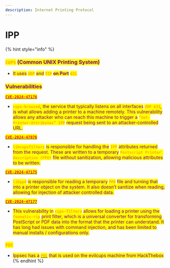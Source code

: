 ```yaml
---
description: Internet Printing Protocol
---
```


# IPP

{% hint style="info" %}
### <mark style="color:orange;">`CUPS`</mark> <mark style="color:purple;">(Common UNIX Printing System)</mark>

* <mark style="color:purple;">It uses</mark> <mark style="color:orange;">**`UDP`**</mark> <mark style="color:purple;">and</mark> <mark style="color:orange;">**`TCP`**</mark> <mark style="color:purple;">**on Port**</mark> <mark style="color:orange;">**`631`**</mark>

### <mark style="color:purple;">Vulnerabilities</mark>

[<mark style="color:red;">**`CVE-2024-47176`**</mark>](https://nvd.nist.gov/vuln/detail/CVE-2024-47176)

* <mark style="color:orange;">**`cups-browsed`**</mark><mark style="color:purple;">, the service that typically listens on all interfaces</mark> <mark style="color:orange;">**`UDP 631`**</mark><mark style="color:purple;">, is what allows adding a printer to a machine remotely. This vulnerability allows any attacker who can reach this machine to trigger a</mark> <mark style="color:orange;">**`“Get-Printer-Attributes” IPP`**</mark> <mark style="color:purple;">request being sent to an attacker-controlled URL.</mark>

[<mark style="color:red;">**`CVE-2024-47076`**</mark>](https://nvd.nist.gov/vuln/detail/CVE-2024-47076)

* <mark style="color:orange;">**`libcupsfilters`**</mark> <mark style="color:purple;">is responsible for handling the</mark> <mark style="color:orange;">**`IPP`**</mark> <mark style="color:purple;">attributes returned from the request. These are written to a temporary</mark> <mark style="color:orange;">**`Postscript Printer Description (PPD)`**</mark> <mark style="color:purple;">file without sanitization, allowing malicious attributes to be written.</mark>

[<mark style="color:red;">**`CVE-2024-47175`**</mark>](https://nvd.nist.gov/vuln/detail/CVE-2024-47175)

* <mark style="color:orange;">**`libppd`**</mark> <mark style="color:purple;">is responsible for reading a temporary</mark> <mark style="color:orange;">**`PPD`**</mark> <mark style="color:purple;">file and turning that into a printer object on the system. It also doesn’t sanitize when reading, allowing for injection of attacker controlled data.</mark>

[<mark style="color:red;">**`CVE-2024-47177`**</mark>](https://nvd.nist.gov/vuln/detail/CVE-2024-47177)

* <mark style="color:purple;">This vulnerability in</mark> <mark style="color:orange;">**`cups-filters`**</mark> <mark style="color:purple;">allows for loading a printer using the</mark> <mark style="color:orange;">**`foomatic-rip`**</mark> <mark style="color:purple;">print filter, which is a universal converter for transforming PostScript or PDF data into the format that the printer can understand. It has long had issues with command injection, and has been limited to manual installs / configurations only.</mark>

### <mark style="color:orange;">`POC`</mark>

* <mark style="color:purple;">Ippsec has a</mark> [<mark style="color:orange;">**`POC`**</mark>](https://github.com/ippsec/evil-cups) <mark style="color:purple;">that is used on the evilcups machine from HackThebox</mark>
{% endhint %}
